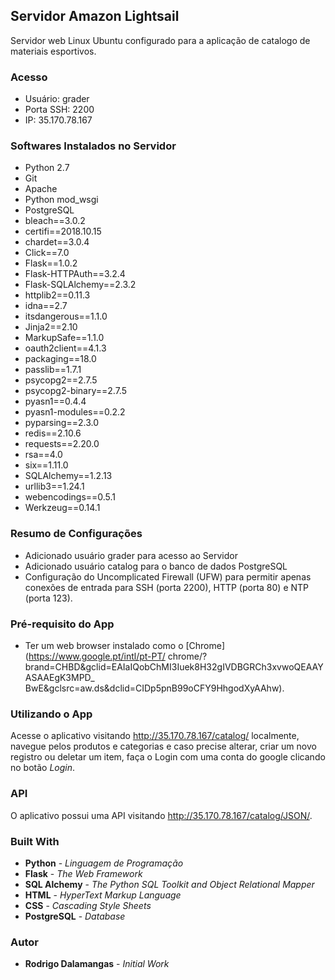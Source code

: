 ## Servidor Amazon Lightsail
Servidor web Linux Ubuntu configurado para a aplicação de catalogo de materiais esportivos.

### Acesso
* Usuário: grader
* Porta SSH: 2200
* IP: 35.170.78.167

### Softwares Instalados no Servidor
* Python 2.7
* Git
* Apache
* Python mod_wsgi
* PostgreSQL
* bleach==3.0.2
* certifi==2018.10.15
* chardet==3.0.4
* Click==7.0
* Flask==1.0.2
* Flask-HTTPAuth==3.2.4
* Flask-SQLAlchemy==2.3.2
* httplib2==0.11.3
* idna==2.7
* itsdangerous==1.1.0
* Jinja2==2.10
* MarkupSafe==1.1.0
* oauth2client==4.1.3
* packaging==18.0
* passlib==1.7.1
* psycopg2==2.7.5
* psycopg2-binary==2.7.5
* pyasn1==0.4.4
* pyasn1-modules==0.2.2
* pyparsing==2.3.0
* redis==2.10.6
* requests==2.20.0
* rsa==4.0
* six==1.11.0
* SQLAlchemy==1.2.13
* urllib3==1.24.1
* webencodings==0.5.1
* Werkzeug==0.14.1

### Resumo de Configurações
* Adicionado usuário grader para acesso ao Servidor
* Adicionado usuário catalog para o banco de dados PostgreSQL
* Configuração do Uncomplicated Firewall (UFW) para permitir apenas conexões de entrada para SSH (porta 2200), HTTP (porta 80) e NTP (porta 123).

### Pré-requisito do App
* Ter um web browser instalado como o [Chrome](https://www.google.pt/intl/pt-PT/
chrome/?brand=CHBD&gclid=EAIaIQobChMI3Iuek8H32gIVDBGRCh3xvwoQEAAYASAAEgK3MPD_
BwE&gclsrc=aw.ds&dclid=CIDp5pnB99oCFY9HhgodXyAAhw).

### Utilizando o App
Acesse o aplicativo visitando http://35.170.78.167/catalog/ localmente, navegue pelos produtos e categorias e caso precise alterar, criar um novo registro ou deletar um item, faça o Login com uma conta do google clicando no botão *Login*.

### API
O aplicativo possui uma API visitando http://35.170.78.167/catalog/JSON/.

### Built With
* **Python** - *Linguagem de Programação*
* **Flask** - *The Web Framework*
* **SQL Alchemy** - *The Python SQL Toolkit and Object Relational Mapper*
* **HTML** - *HyperText Markup Language*
* **CSS** - *Cascading Style Sheets*
* **PostgreSQL** - *Database*

### Autor
* **Rodrigo Dalamangas** - *Initial Work*
